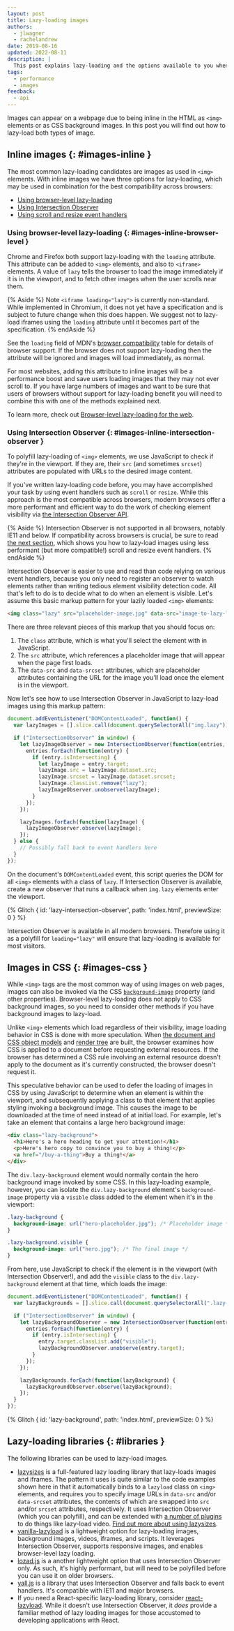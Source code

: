 ```yaml
---
layout: post
title: Lazy-loading images
authors:
  - jlwagner
  - rachelandrew
date: 2019-08-16
updated: 2022-08-11
description: |
  This post explains lazy-loading and the options available to you when lazy-loading images.
tags:
  - performance
  - images
feedback:
  - api
---
```


Images can appear on a webpage due to being inline in the HTML as `<img>` elements
or as CSS background images. In this post you will find out how to lazy-load both types of image.

## Inline images {: #images-inline }

The most common lazy-loading candidates are images as used in `<img>` elements.
With inline images we have three options for lazy-loading,
which may be used in combination for the best compatibility across browsers:

- [Using browser-level lazy-loading](#images-inline-browser-level)
- [Using Intersection Observer](#images-inline-intersection-observer)
- [Using scroll and resize event handlers](#images-inline-event-handlers)

### Using browser-level lazy-loading {: #images-inline-browser-level }

Chrome and Firefox both support lazy-loading with the `loading` attribute.
This attribute can be added to `<img>` elements, and also to `<iframe>` elements.
A value of `lazy` tells the browser to load the image immediately if it is in the viewport,
and to fetch other images when the user scrolls near them.

{% Aside %}
  Note `<iframe loading="lazy">` is currently non-standard.
  While implemented in Chromium, it does not yet have a specification and is subject to future change when this does happen.
  We suggest not to lazy-load iframes using the `loading` attribute until it becomes part of the specification.
{% endAside %}

See the `loading` field of MDN's
[browser compatibility](https://developer.mozilla.org/docs/Web/HTML/Element/img#Browser_compatibility)
table for details of browser support.
If the browser does not support lazy-loading then the attribute will be ignored
and images will load immediately, as normal.

For most websites, adding this attribute to inline images will be a performance boost
and save users loading images that they may not ever scroll to.
If you have large numbers of images and want to be sure that users of browsers without support for lazy-loading benefit
you will need to combine this with one of the methods explained next.

To learn more, check out [Browser-level lazy-loading for the web](/browser-level-image-lazy-loading/).

### Using Intersection Observer {: #images-inline-intersection-observer }

To polyfill lazy-loading of `<img>` elements, we use JavaScript to check if they're in the
viewport. If they are, their `src` (and sometimes `srcset`) attributes are
populated with URLs to the desired image content.

If you've written lazy-loading code before, you may have accomplished your task
by using event handlers such as `scroll` or `resize`. While this approach is the
most compatible across browsers, modern browsers offer a more performant and
efficient way to do the work of checking element visibility via [the
Intersection Observer API](https://developer.chrome.com/blog/intersectionobserver/).

{% Aside %}
  Intersection Observer is not supported in all browsers, notably IE11 and below.
  If compatibility across browsers is crucial,
  be sure to read [the next section](#images-inline-event-handlersy),
  which shows you how to lazy-load images using less performant (but more compatible!) scroll and resize event handlers.
{% endAside %}

Intersection Observer is easier to use and read than code relying on various
event handlers, because you only need to register an observer to watch
elements rather than writing tedious element visibility detection code. All
that's left to do is to decide what to do when an element is visible.
Let's assume this basic markup pattern for your lazily loaded `<img>` elements:

```html
<img class="lazy" src="placeholder-image.jpg" data-src="image-to-lazy-load-1x.jpg" data-srcset="image-to-lazy-load-2x.jpg 2x, image-to-lazy-load-1x.jpg 1x" alt="I'm an image!">
```

There are three relevant pieces of this markup that you should focus on:

1. The `class` attribute, which is what you'll select the element with in
JavaScript.
2. The `src` attribute, which references a placeholder image that will appear when
the page first loads.
3. The `data-src` and `data-srcset` attributes, which are placeholder attributes
containing the URL for the image you'll load once the element is in the viewport.

Now let's see how to use Intersection Observer in JavaScript to lazy-load
images using this markup pattern:

```javascript
document.addEventListener("DOMContentLoaded", function() {
  var lazyImages = [].slice.call(document.querySelectorAll("img.lazy"));

  if ("IntersectionObserver" in window) {
    let lazyImageObserver = new IntersectionObserver(function(entries, observer) {
      entries.forEach(function(entry) {
        if (entry.isIntersecting) {
          let lazyImage = entry.target;
          lazyImage.src = lazyImage.dataset.src;
          lazyImage.srcset = lazyImage.dataset.srcset;
          lazyImage.classList.remove("lazy");
          lazyImageObserver.unobserve(lazyImage);
        }
      });
    });

    lazyImages.forEach(function(lazyImage) {
      lazyImageObserver.observe(lazyImage);
    });
  } else {
    // Possibly fall back to event handlers here
  }
});
```

On the document's `DOMContentLoaded` event, this script queries the DOM for all
`<img>` elements with a class of `lazy`. If Intersection Observer is available,
create a new observer that runs a callback when `img.lazy` elements enter the
viewport.

{% Glitch {
  id: 'lazy-intersection-observer',
  path: 'index.html',
  previewSize: 0
} %}

Intersection Observer is available in all modern browsers.
Therefore using it as a polyfill for `loading="lazy"` will ensure that lazy-loading is available for most visitors.

## Images in CSS {: #images-css }

While `<img>` tags are the most common way of using images on web pages, images
can also be invoked via the CSS
[`background-image`](https://developer.mozilla.org/docs/Web/CSS/background-image)
property (and other properties). Browser-level lazy-loading does not apply to CSS background images,
so you need to consider other methods if you have background images to lazy-load.

Unlike `<img>` elements which load regardless
of their visibility, image loading behavior in CSS is done with more
speculation. When [the document and CSS object
models](https://developers.google.com/web/fundamentals/performance/critical-rendering-path/constructing-the-object-model)
and [render
tree](https://developers.google.com/web/fundamentals/performance/critical-rendering-path/render-tree-construction)
are built, the browser examines how CSS is applied to a document before
requesting external resources. If the browser has determined a CSS rule
involving an external resource doesn't apply to the document as it's currently
constructed, the browser doesn't request it.

This speculative behavior can be used to defer the loading of images in CSS by
using JavaScript to determine when an element is within the viewport, and
subsequently applying a class to that element that applies styling invoking a
background image. This causes the image to be downloaded at the time of need
instead of at initial load. For example, let's take an element that contains a
large hero background image:

```html
<div class="lazy-background">
  <h1>Here's a hero heading to get your attention!</h1>
  <p>Here's hero copy to convince you to buy a thing!</p>
  <a href="/buy-a-thing">Buy a thing!</a>
</div>
```

The `div.lazy-background` element would normally contain the hero background
image invoked by some CSS. In this lazy-loading example, however, you can isolate
the `div.lazy-background` element's `background-image` property via a `visible`
class added to the element when it's in the viewport:

```css
.lazy-background {
  background-image: url("hero-placeholder.jpg"); /* Placeholder image */
}

.lazy-background.visible {
  background-image: url("hero.jpg"); /* The final image */
}
```

From here, use JavaScript to check if the element is in the viewport (with
Intersection Observer!), and add the `visible` class to the
`div.lazy-background` element at that time, which loads the image:

```javascript
document.addEventListener("DOMContentLoaded", function() {
  var lazyBackgrounds = [].slice.call(document.querySelectorAll(".lazy-background"));

  if ("IntersectionObserver" in window) {
    let lazyBackgroundObserver = new IntersectionObserver(function(entries, observer) {
      entries.forEach(function(entry) {
        if (entry.isIntersecting) {
          entry.target.classList.add("visible");
          lazyBackgroundObserver.unobserve(entry.target);
        }
      });
    });

    lazyBackgrounds.forEach(function(lazyBackground) {
      lazyBackgroundObserver.observe(lazyBackground);
    });
  }
});
```

{% Glitch {
  id: 'lazy-background',
  path: 'index.html',
  previewSize: 0
} %}

## Lazy-loading libraries {: #libraries }

The following libraries can be used to lazy-load images.

- [lazysizes](https://github.com/aFarkas/lazysizes) is a full-featured lazy
loading library that lazy-loads images and iframes. The pattern it uses is quite
similar to the code examples shown here in that it automatically binds to a
`lazyload` class on `<img>` elements, and requires you to specify image URLs in
`data-src` and/or `data-srcset` attributes, the contents of which are swapped
into `src` and/or `srcset` attributes, respectively. It uses Intersection
Observer (which you can polyfill), and can be extended with [a number of
plugins](https://github.com/aFarkas/lazysizes#available-plugins-in-this-repo) to
do things like lazy-load video. [Find out more about using lazysizes](/use-lazysizes-to-lazyload-images/).
- [vanilla-lazyload](https://github.com/verlok/vanilla-lazyload) is a
  lightweight option for lazy-loading images, background images, videos, iframes,
  and scripts. It leverages Intersection Observer, supports responsive images, and
  enables browser-level lazy loading.
- [lozad.js](https://github.com/ApoorvSaxena/lozad.js) is a another lightweight
option that uses Intersection Observer only. As such, it's highly performant,
but will need to be polyfilled before you can use it on older browsers.
- [yall.js](https://github.com/malchata/yall.js) is a library that uses
Intersection Observer and falls back to event handlers. It's compatible with IE11
and major browsers.
- If you need a React-specific lazy-loading library, consider
[react-lazyload](https://github.com/jasonslyvia/react-lazyload). While it
doesn't use Intersection Observer, it _does_ provide a familiar method of lazy
loading images for those accustomed to developing applications with React.
